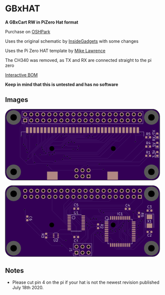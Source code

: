 # GBxHAT

**A GBxCart RW in PiZero Hat format**


Purchase on [OSHPark](https://oshpark.com/shared_projects/628qXDom)

Uses the original schematic by [InsideGadgets](https://github.com/insidegadgets/GBxCart-RW) with some changes

Uses the Pi Zero HAT template by [Mike Lawrence](https://github.com/mikelawrence/RPi_Zero_pHat_Template)


The CH340 was removed, as TX and RX are connected straight to the pi zero

[Interactive BOM](https://martinrefseth.com/ibom/GBxHat)

**Keep in mind that this is untested and has no software**


## Images

![](front.png)

![](back.png)


## Notes

- Please cut pin 4 on the pi if your hat is not the newest revision published July 18th 2020.